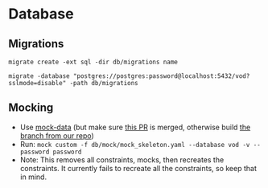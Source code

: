 # Database
## Migrations
`migrate create -ext sql -dir db/migrations name`

`migrate -database "postgres://postgres:password@localhost:5432/vod?sslmode=disable" -path db/migrations`

## Mocking
- Use [mock-data](https://github.com/pivotal-gss/mock-data) (but make sure [this PR](https://github.com/pivotal-gss/mock-data/pull/46) is merged, otherwise build [the branch from our repo](https://github.com/BCC-Media/mock-data/tree/feature/custom-and-automock))
- Run: `mock custom -f db/mock/mock_skeleton.yaml --database vod -v --password password`
- Note: This removes all constraints, mocks, then recreates the constraints. It currently fails to recreate all the constraints, so keep that in mind.